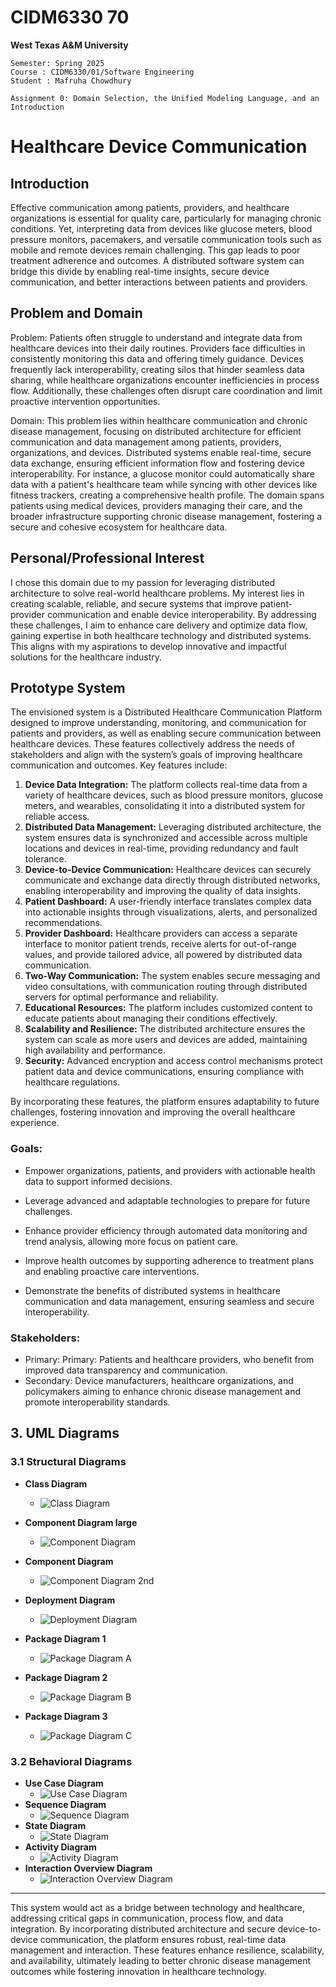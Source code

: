 # CIDM6330 70 #

**West Texas A&amp;M University**

    Semester: Spring 2025 
    Course : CIDM6330/01/Software Engineering 
    Student : Mafruha Chowdhury
 
    Assignment 0: Domain Selection, the Unified Modeling Language, and an Introduction

 # Healthcare Device Communication #

## Introduction ##

Effective communication among patients, providers, and healthcare organizations is essential for quality care, particularly for managing chronic conditions. Yet, interpreting data from devices like glucose meters, blood pressure monitors, pacemakers, and versatile communication tools such as mobile and remote devices remain challenging. This gap leads to poor treatment adherence and outcomes. A distributed software system can bridge this divide by enabling real-time insights, secure device communication, and better interactions between patients and providers.

## Problem and Domain ##


Problem: Patients often struggle to understand and integrate data from healthcare devices into their daily routines. Providers face difficulties in consistently monitoring this data and offering timely guidance. Devices frequently lack interoperability, creating silos that hinder seamless data sharing, while healthcare organizations encounter inefficiencies in process flow. Additionally, these challenges often disrupt care coordination and limit proactive intervention opportunities.

Domain: This problem lies within healthcare communication and chronic disease management, focusing on distributed architecture for efficient communication and data management among patients, providers, organizations, and devices. Distributed systems enable real-time, secure data exchange, ensuring efficient information flow and fostering device interoperability. For instance, a glucose monitor could automatically share data with a patient's healthcare team while syncing with other devices like fitness trackers, creating a comprehensive health profile. The domain spans patients using medical devices, providers managing their care, and the broader infrastructure supporting chronic disease management, fostering a secure and cohesive ecosystem for healthcare data.

## Personal/Professional Interest ##

I chose this domain due to my passion for leveraging distributed architecture to solve real-world healthcare problems. My interest lies in creating scalable, reliable, and secure systems that improve patient-provider communication and enable device interoperability. By addressing these challenges, I aim to enhance care delivery and optimize data flow, gaining expertise in both healthcare technology and distributed systems. This aligns with my aspirations to develop innovative and impactful solutions for the healthcare industry.


## Prototype System ##

The envisioned system is a Distributed Healthcare Communication Platform designed to improve understanding, monitoring, and communication for patients and providers, as well as enabling secure communication between healthcare devices. These features collectively address the needs of stakeholders and align with the system’s goals of improving healthcare communication and outcomes. Key features include:

1.	**Device Data Integration:** The platform collects real-time data from a variety of healthcare devices, such as blood pressure monitors, glucose meters, and wearables, consolidating it into a distributed system for reliable access.
2.	**Distributed Data Management:** Leveraging distributed architecture, the system ensures data is synchronized and accessible across multiple locations and devices in real-time, providing redundancy and fault tolerance.
3.	**Device-to-Device Communication:** Healthcare devices can securely communicate and exchange data directly through distributed networks, enabling interoperability and improving the quality of data insights.
4.	**Patient Dashboard:** A user-friendly interface translates complex data into actionable insights through visualizations, alerts, and personalized recommendations.
5.	**Provider Dashboard:** Healthcare providers can access a separate interface to monitor patient trends, receive alerts for out-of-range values, and provide tailored advice, all powered by distributed data communication.
6.	**Two-Way Communication:** The system enables secure messaging and video consultations, with communication routing through distributed servers for optimal performance and reliability.
7.	**Educational Resources:** The platform includes customized content to educate patients about managing their conditions effectively.
8.	**Scalability and Resilience:** The distributed architecture ensures the system can scale as more users and devices are added, maintaining high availability and performance.
9.	**Security:** Advanced encryption and access control mechanisms protect patient data and device communications, ensuring compliance with healthcare regulations.

By incorporating these features, the platform ensures adaptability to future challenges, fostering innovation and improving the overall healthcare experience.

### Goals: ###

* Empower organizations, patients, and providers with actionable health data to support informed decisions.

* Leverage advanced and adaptable technologies to prepare for future challenges.

* Enhance provider efficiency through automated data monitoring and trend analysis, allowing more focus on patient care.

* Improve health outcomes by supporting adherence to treatment plans and enabling proactive care interventions.

* Demonstrate the benefits of distributed systems in healthcare communication and data management, ensuring seamless and secure interoperability.


### Stakeholders: ###
*	Primary: Primary: Patients and healthcare providers, who benefit from improved data transparency and communication.
*	Secondary: Device manufacturers, healthcare organizations, and policymakers aiming to enhance chronic disease management and promote interoperability standards.

## 3. UML Diagrams
### 3.1 Structural Diagrams
  - **Class Diagram**
    - ![Class Diagram](./UML_Diagrams/Class%20Diagram.png)
  - **Component Diagram large**
    - ![Component Diagram](./UML_Diagrams/Component%20Diagram.png)
  - **Component Diagram**
    - ![Component Diagram 2nd ](./UML_Diagrams/Component%20Diagram2nd.png)
  - **Deployment Diagram**
    - ![Deployment Diagram](./UML_Diagrams/Deployment%20Diagram.png)

  - **Package Diagram 1**
    - ![Package Diagram A](./UML_Diagrams/Feature_Package_A_Device_Data_Integration.png)

  - **Package Diagram 2**
     - ![Package Diagram B](./UML_Diagrams/Feature_Package_B_Two_Way_Communication.png)

   - **Package Diagram 3**
     - ![Package Diagram C](./UML_Diagrams/Feature_Package_C_Distributed_Data_Management.png)

### 3.2 Behavioral Diagrams
  - **Use Case Diagram**
    - ![Use Case Diagram](./UML_Diagrams/Usecase%20diagram.png)
  - **Sequence Diagram**
    - ![Sequence Diagram](./UML_Diagrams/Sequence%20Diagram.png)
  - **State Diagram**
    - ![State Diagram](./UML_Diagrams/StateDiagramVertical.png)
  - **Activity Diagram**
    - ![Activity Diagram](./UML_Diagrams/Activity%20Diagram.png)
  - **Interaction Overview Diagram**
    - ![Interaction Overview Diagram](./UML_Diagrams/Interaction%20Overview%20Diagram.png)

-------------------------------------------------------------------------------------------------------------

This system would act as a bridge between technology and healthcare, addressing critical gaps in communication, process flow, and data integration. By incorporating distributed architecture and secure device-to-device communication, the platform ensures robust, real-time data management and interaction. These features enhance resilience, scalability, and availability, ultimately leading to better chronic disease management outcomes while fostering innovation in healthcare technology.
